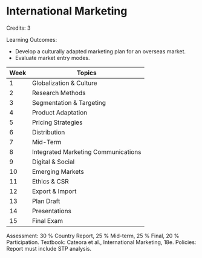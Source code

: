# International Marketing

Credits: 3

Learning Outcomes:
- Develop a culturally adapted marketing plan for an overseas market.
- Evaluate market entry modes.

| Week | Topics                              |
| ---- | ----------------------------------- |
| 1    | Globalization & Culture             |
| 2    | Research Methods                    |
| 3    | Segmentation & Targeting            |
| 4    | Product Adaptation                  |
| 5    | Pricing Strategies                  |
| 6    | Distribution                        |
| 7    | Mid-Term                            |
| 8    | Integrated Marketing Communications |
| 9    | Digital & Social                    |
| 10   | Emerging Markets                    |
| 11   | Ethics & CSR                        |
| 12   | Export & Import                     |
| 13   | Plan Draft                          |
| 14   | Presentations                       |
| 15   | Final Exam                          |

Assessment: 30 % Country Report, 25 % Mid-term, 25 % Final, 20 % Participation.
Textbook: Cateora et al., International Marketing, 18e.
Policies: Report must include STP analysis.
